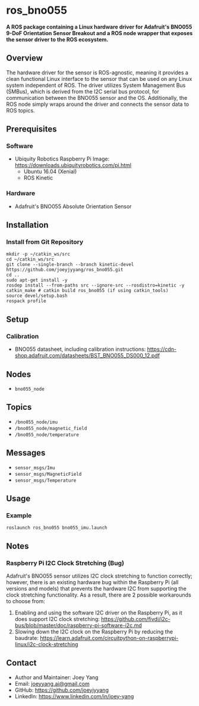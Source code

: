 # ros_bno055
**A ROS package containing a Linux hardware driver for Adafruit's BNO055 9-DoF Orientation Sensor Breakout and a ROS node wrapper that exposes the sensor driver to the ROS ecosystem.**

## Overview
The hardware driver for the sensor is ROS-agnostic, meaning it provides a clean functional Linux interface to the sensor that can be used on any Linux system independent of ROS. The driver utilizes System Management Bus (SMBus), which is derived from the I2C serial bus protocol, for communication between the BNO055 sensor and the OS. Additionally, the ROS node simply wraps around the driver and connects the sensor data to ROS topics.

## Prerequisites
### Software
- Ubiquity Robotics Raspberry Pi Image: https://downloads.ubiquityrobotics.com/pi.html
	- Ubuntu 16.04 (Xenial)
	- ROS Kinetic
### Hardware
- Adafruit's BNO055 Absolute Orientation Sensor

## Installation
### Install from Git Repository
```
mkdir -p ~/catkin_ws/src
cd ~/catkin_ws/src
git clone --single-branch --branch kinetic-devel https://github.com/joeyjyyang/ros_bno055.git
cd .. 
sudo apt-get install -y
rosdep install --from-paths src --ignore-src --rosdistro=kinetic -y
catkin_make # catkin build ros_bno055 (if using catkin_tools)
source devel/setup.bash
rospack profile
```

## Setup
### Calibration
- BNO055 datasheet, including calibration instructions: https://cdn-shop.adafruit.com/datasheets/BST_BNO055_DS000_12.pdf

## Nodes
- `bno055_node`

## Topics
- `/bno055_node/imu`
- `/bno055_node/magnetic_field`
- `/bno055_node/temperature`

## Messages
- `sensor_msgs/Imu`
- `sensor_msgs/MagneticField`
- `sensor_msgs/Temperature`

## Usage
### Example
```
roslaunch ros_bno055 bno055_imu.launch
```

## Notes
### Raspberry Pi I2C Clock Stretching (Bug)
Adafruit's BNO055 sensor utilizes I2C clock stretching to function correctly; however, there is an existing hardware bug within the Raspberry Pi (all versions and models) that prevents the hardware I2C from supporting the clock stretching functionality. As a result, there are 2 possible workarounds to choose from:
1. Enabling and using the software I2C driver on the Raspberry Pi, as it does support I2C clock stretching: https://github.com/fivdi/i2c-bus/blob/master/doc/raspberry-pi-software-i2c.md
2. Slowing down the I2C clock on the Raspberry Pi by reducing the baudrate: https://learn.adafruit.com/circuitpython-on-raspberrypi-linux/i2c-clock-stretching

## Contact
- Author and Maintainer: Joey Yang
- Email: joeyyang.ai@gmail.com
- GitHub: https://github.com/joeyjyyang
- LinkedIn: https://www.linkedin.com/in/joey-yang
